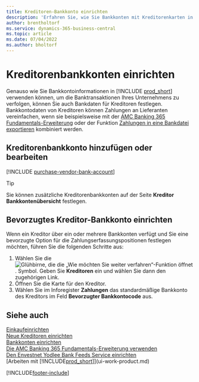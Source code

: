 ```yaml
---
title: Kreditoren-Bankkonto einrichten
description: 'Erfahren Sie, wie Sie Bankkonten mit Kreditorenkarten in Business Central verknüpfen, einschließlich Kontaktinformationen, SWIFT- und IBAN-Codes.'
author: brentholtorf
ms.service: dynamics-365-business-central
ms.topic: article
ms.date: 07/04/2022
ms.author: bholtorf
---
```

# <a name="set-up-vendor-bank-accounts"></a>Kreditorenbankkonten einrichten

Genauso wie Sie Bankkontoinformationen in [!INCLUDE [prod_short](includes/prod_short.md)] verwenden können, um die Banktransaktionen Ihres Unternehmens zu verfolgen, können Sie auch Bankdaten für Kreditoren festlegen. Bankkontodaten von Kreditoren können Zahlungen an Lieferanten vereinfachen, wenn sie beispielsweise mit der [AMC Banking 365 Fundamentals-Erweiterung](ui-extensions-amc-banking.md) oder der Funktion [Zahlungen in eine Bankdatei exportieren](finance-make-payments-with-bank-data-conversion-service-or-sepa-credit-transfer.md) kombiniert werden.

## <a name="add-or-edit-a-vendor-bank-account"></a>Kreditorenbankkonto hinzufügen oder bearbeiten

[!INCLUDE [purchase-vendor-bank-account](includes/purchase-vendor-bank-account.md)]

> [!TIP]
> Sie können zusätzliche Kreditorenbankkonten auf der Seite **Kreditor Bankkontenübersicht** festlegen.

## <a name="set-up-a-preferred-vendor-bank-account"></a>Bevorzugtes Kreditor-Bankkonto einrichten

Wenn ein Kreditor über ein oder mehrere Bankkonten verfügt und Sie eine bevorzugte Option für die Zahlungserfassungspositionen festlegen möchten, führen Sie die folgenden Schritte aus:

1. Wählen Sie die ![Glühbirne, die die „Wie möchten Sie weiter verfahren“-Funktion öffnet](media/ui-search/search_small.png "Wie möchten Sie weiter verfahren?"). Symbol. Geben Sie **Kreditoren** ein und wählen Sie dann den zugehörigen Link.
2. Öffnen Sie die Karte für den Kreditor.
3. Wählen Sie im Inforegister **Zahlungen** das standardmäßige Bankkonto des Kreditors im Feld **Bevorzugter Bankkontocode** aus.

## <a name="see-also"></a>Siehe auch

[Einkaufeinrichten](purchasing-setup-purchasing.md)  
[Neue Kreditoren einrichten](purchasing-how-register-new-vendors.md)  
[Bankkonten einrichten](bank-how-setup-bank-accounts.md)  
[Die AMC Banking 365 Fundamentals-Erweiterung verwenden](ui-extensions-amc-banking.md)  
[Den Envestnet Yodlee Bank Feeds Service einrichten](bank-how-setup-bank-statement-service.md)  
[Arbeiten mit [!INCLUDE[prod_short](includes/prod_short.md)]](ui-work-product.md)

[!INCLUDE[footer-include](includes/footer-banner.md)]
